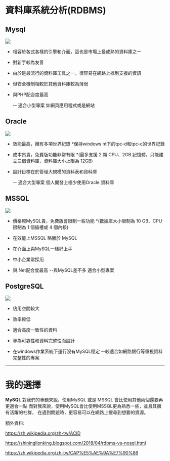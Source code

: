 # 資料庫系統分析(RDBMS)
## Mysql
![](https://i.imgur.com/i4M7hOC.png)
* 相容於各式各樣的引擎和介面，這也是市場上最成熟的資料庫之一
* 對新手較為友善
* 由於是最流行的資料庫工具之一，很容易在網路上找到支援的資訊
* 但安全機制相較於其他資料庫較為薄弱
* 與PHP配合度最高

    -- 適合小型專案 如網頁應用程式或是網站
## Oracle
![](https://i.imgur.com/Nkvd9wv.png)
* 效能最高，擁有多項世界紀錄
    *保持windows nt下的tpc-d和tpc-c的世界記錄
* 成本昂貴，免費版功能非常有限
    *(最多支援 2 顆 CPU、2GB 記憶體，只能建立三個資料庫，資料庫大小上限為 12GB)
* 設計目標在於管理大規模的資料表和資料庫

    -- 適合大型專案 個人開發上極少使用Oracle 資料庫

## MSSQL
![](https://i.imgur.com/FOAEa0R.png)
* 價格較MySQL貴，免費版會限制一些功能
    *(數據庫大小限制為 10 GB、CPU 限制為 1 個插槽或 4 個內核)
* 在效能上MSSQL 略勝於 MySQL
* 在介面上與MySQL一樣好上手
* 中小企業常採用

* 與.Net配合度最高
    --與MySQL差不多 適合小型專案
## PostgreSQL
![](https://i.imgur.com/vEn4NvR.png)
* 佔用空間較大
* 效率較低

* 適合高度一致性的資料
* 專為可靠性和資料完整性而設計
* 在windows作業系統下運行沒有MySQL穩定
--較適合如網路銀行等重視資料完整性的專案
---
# **我的選擇**
**MySQL**
對我們的專題來說，使用MySQL 或是 MSSQL 會比使用其他兩個還要再更適合一點
而對我來說，使用MySQL會比使用MSSQL更為熟悉一些，並且其擁有活躍的社群，
在遇到問題時，更容易可以在網路上搜尋到想要的資源。

額外資料:

https://zh.wikipedia.org/zh-tw/ACID

https://shininglionking.blogspot.com/2018/04/rdbms-vs-nosql.html

https://zh.wikipedia.org/zh-tw/CAP%E5%AE%9A%E7%90%86
